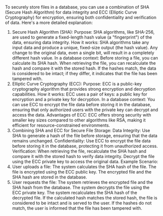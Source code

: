 To securely store files in a database, you can use a combination of SHA (Secure Hash Algorithm) for data integrity and ECC (Elliptic Curve Cryptography) for encryption, ensuring both confidentiality and verification of data. 
Here's a more detailed explanation:
1. Secure Hash Algorithm (SHA):
Purpose:
SHA algorithms, like SHA-256, are used to generate a fixed-length hash value (a "fingerprint") of the data, ensuring data integrity.
How it works:
SHA algorithms take any input data and produce a unique, fixed-size output (the hash value). Any change to the original data, even a single bit, will result in a completely different hash value.
In a database context:
Before storing a file, you can calculate its SHA hash. When retrieving the file, you can recalculate the hash and compare it with the stored hash. If the hashes match, the data is considered to be intact; if they differ, it indicates that the file has been tampered with. 
2. Elliptic Curve Cryptography (ECC):
Purpose:
ECC is a public-key cryptography algorithm that provides strong encryption and decryption capabilities. 
How it works:
ECC uses a pair of keys: a public key for encryption and a private key for decryption. 
In a database context:
You can use ECC to encrypt the file data before storing it in the database, ensuring that only authorized users with the private key can decrypt and access the data. 
Advantages of ECC:
ECC offers strong security with smaller key sizes compared to other algorithms like RSA, making it efficient for resource-constrained environments. 
3. Combining SHA and ECC for Secure File Storage:
Data Integrity:
Use SHA to generate a hash of the file before storage, ensuring that the data remains unchanged. 
Confidentiality:
Use ECC to encrypt the file data before storing it in the database, protecting it from unauthorized access. 
Verification:
When retrieving the file, recalculate the SHA hash and compare it with the stored hash to verify data integrity. Decrypt the file using the ECC private key to access the original data. 
Example Scenario:
1. User uploads a file:
The system calculates the SHA hash of the file.
The file is encrypted using the ECC public key.
The encrypted file and the SHA hash are stored in the database.
2. User requests the file:
The system retrieves the encrypted file and the SHA hash from the database.
The system decrypts the file using the ECC private key.
The system recalculates the SHA hash of the decrypted file.
If the calculated hash matches the stored hash, the file is considered to be intact and is served to the user.
If the hashes do not match, the user is informed that the file has been tampered with. 
